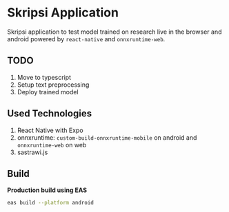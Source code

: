 # Skripsi Application

Skripsi application to test model trained on research live in the browser and android powered by
`react-native` and `onnxruntime-web`.

## TODO

1. Move to typescript
2. Setup text preprocessing
3. Deploy trained model

## Used Technologies

1. React Native with Expo
2. onnxruntime: `custom-build-onnxruntime-mobile` on android and `onnxruntime-web` on web
3. sastrawi.js

## Build

**Production build using EAS**

```bash
eas build --platform android
```
